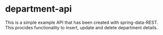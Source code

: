 # department-api

This is a simple example API that has been created with spring-data-REST.
This procides functionality to insert, update and delete department details.
